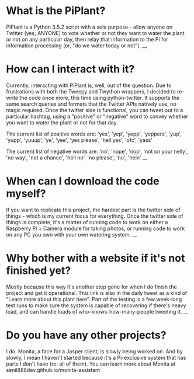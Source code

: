 # What is the PiPlant?
PiPlant is a Python 3.5.2 script with a sole purpose - allow anyone on Twitter (yes, ANYONE) to vote whether or not they want to water the plant or not on any particular day, then relay that information to the Pi for information processing (or, "do we water today or not").
__
# How can I interact with it?
Currently, interacting with PiPlant is, well, out of the question. Due to frustrations with both the Tweepy and Twython wrappers, I decided to re-write the code once more, this time using python-twitter. It supports the same search queries and formats that the Twitter APIs natively use, no magic required. Once the twitter side is functional, you can tweet out to a particular hashtag, using a "positive" or "negative" word to convey whether you want to water the plant or not for that day.

The current list of positive words are: 'yes', 'yep', 'yepp', 'yeppers', 'yup', 'yupp', 'yuuup', 'ye', 'yee', 'yes please', 'hell yes', 'ofc', 'yass'

The current list of negative words are: 'no', 'nope', 'nop', 'not on your nelly', 'no way', 'not a chance', 'hell no', 'no please', 'nu', 'nein'
__
# When can I download the code myself?
If you want to replicate this project, the hardest part is the twitter side of things - which is my current focus for everything. Once the twitter side of things is complete, it's a matter of running code to work on either a Raspberry Pi + Camera module for taking photos, or running code to work on any PC you own with your own watering system.
__
# Why bother with a website if it's not finished yet?
Mostly because this way it's another step gone for when I do finish the project and get it operational. This link is also in the daily tweet as a kind of "Learn more about this plant here". Part of the testing is a few week-long test runs to make sure the system is capable of recovering if there's heavy load, and can handle loads of who-knows-how-many-people tweeting it.
__
# Do you have any other projects?
I do. Monita, a face for a Jasper client, is slowly being worked on. And by slowly, I mean I haven't started because it's a Pi-exclusive system that has parts I don't have (re: all of them). You can learn more about Monita at senil888dev.github.io/monita-assistant
